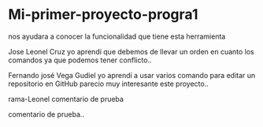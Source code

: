 # Mi-primer-proyecto-progra1
nos ayudara a conocer la funcionalidad que tiene esta herramienta

Jose Leonel Cruz
yo aprendí que debemos de llevar un orden en cuanto los comandos
ya que podemos tener conflicto..
 
Fernando josé Vega Gudiel
yo aprendí a usar varios comando para editar un repositorio en GitHub 
parecio muy interesante este proyecto..

rama-Leonel
comentario de prueba

 comentario  de prueba..

